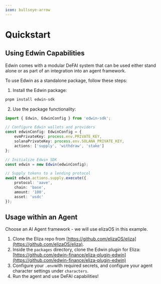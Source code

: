 ```yaml
---
icon: bullseye-arrow
---
```


# Quickstart

## Using Edwin Capabilities&#x20;

Edwin comes with a modular DeFAI system that can be used either stand alone or as part of an integration into an agent framework.

To use Edwin as a standalone package, follow these steps:

1. Install the Edwin package:

```bash
pnpm install edwin-sdk
```

2. Use the package functionality:

```typescript
import { Edwin, EdwinConfig } from 'edwin-sdk';

// Configure Edwin wallets and providers
const edwinConfig: EdwinConfig = {
    evmPrivateKey: process.env.PRIVATE_KEY,
    solanaPrivateKey: process.env.SOLANA_PRIVATE_KEY,
    actions: ['supply', 'withdraw', 'stake']
};

// Initialize Edwin SDK
const edwin = new Edwin(edwinConfig);

// Supply tokens to a lending protocol
await edwin.actions.supply.execute({
    protocol: 'aave',
    chain: 'base',
    amount: '100',
    asset: 'usdc'
});
```

## Usage within an Agent

Choose an AI Agent framework - we will use elizaOS in this example.

1. Clone the Eliza repo from [https://github.com/elizaOS/eliza](https://github.com/elizaOS/eliza).
2. Inside the `packages` directory, clone the Edwin plugin for Eliza: [https://github.com/edwin-finance/eliza-plugin-edwin](https://github.com/edwin-finance/eliza-plugin-edwin)
3. Configure your `.env`with required secrets, and configure your agent character settings under `characters`.&#x20;
4. Run the agent and use DeFAI capabilities!

